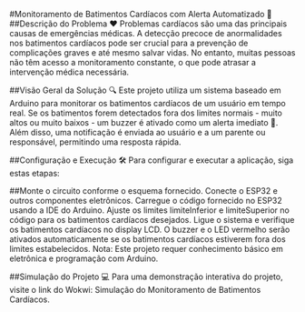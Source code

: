 #Monitoramento de Batimentos Cardíacos com Alerta Automatizado 🚨
##Descrição do Problema ❤️
Problemas cardíacos são uma das principais causas de emergências médicas. A detecção precoce de anormalidades nos batimentos cardíacos pode ser crucial para a prevenção de complicações graves e até mesmo salvar vidas. No entanto, muitas pessoas não têm acesso a monitoramento constante, o que pode atrasar a intervenção médica necessária.

##Visão Geral da Solução 🔍
Este projeto utiliza um sistema baseado em Arduino para monitorar os batimentos cardíacos de um usuário em tempo real. Se os batimentos forem detectados fora dos limites normais - muito altos ou muito baixos - um buzzer é ativado como um alerta imediato 🚨. Além disso, uma notificação é enviada ao usuário e a um parente ou responsável, permitindo uma resposta rápida.

##Configuração e Execução 🛠️
Para configurar e executar a aplicação, siga estas etapas:

##Monte o circuito conforme o esquema fornecido.
Conecte o ESP32 e outros componentes eletrônicos.
Carregue o código fornecido no ESP32 usando a IDE do Arduino.
Ajuste os limites limiteInferior e limiteSuperior no código para os batimentos cardíacos desejados.
Ligue o sistema e verifique os batimentos cardíacos no display LCD.
O buzzer e o LED vermelho serão ativados automaticamente se os batimentos cardíacos estiverem fora dos limites estabelecidos.
Nota: Este projeto requer conhecimento básico em eletrônica e programação com Arduino.

##Simulação do Projeto 💻
Para uma demonstração interativa do projeto, visite o link do Wokwi: Simulação do Monitoramento de Batimentos Cardíacos.
